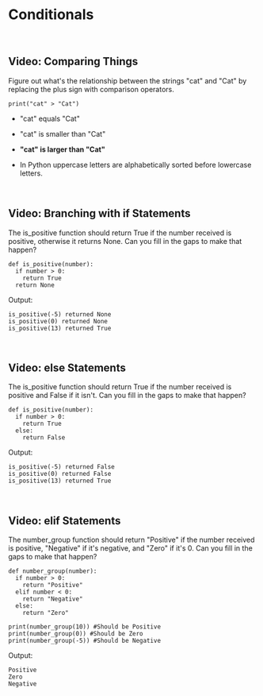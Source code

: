 # Conditionals

<br>

## Video: Comparing Things

Figure out what's the relationship between the strings "cat" and "Cat" by replacing the plus sign with comparison operators.

```
print("cat" > "Cat")
```

* "cat" equals "Cat"
* "cat" is smaller than "Cat"
* **"cat" is larger than "Cat"**

* In Python uppercase letters are alphabetically sorted before lowercase letters.

<br>

## Video: Branching with if Statements

The is_positive function should return True if the number received is positive, otherwise it returns None. Can you fill in the gaps to make that happen?

```
def is_positive(number):
  if number > 0:
    return True
  return None
```

Output:

```
is_positive(-5) returned None
is_positive(0) returned None
is_positive(13) returned True
```

<br>

## Video: else Statements

The is_positive function should return True if the number received is positive and False if it isn't. Can you fill in the gaps to make that happen?

```
def is_positive(number):
  if number > 0:
    return True
  else:
    return False
```

Output:

```
is_positive(-5) returned False
is_positive(0) returned False
is_positive(13) returned True
```

<br>

## Video: elif Statements

The number_group function should return "Positive" if the number received is positive, "Negative" if it's negative, and "Zero" if it's 0. Can you fill in the gaps to make that happen?

```
def number_group(number):
  if number > 0:
    return "Positive"
  elif number < 0:
    return "Negative"
  else:
    return "Zero"

print(number_group(10)) #Should be Positive
print(number_group(0)) #Should be Zero
print(number_group(-5)) #Should be Negative
```

Output:

```
Positive
Zero
Negative
```